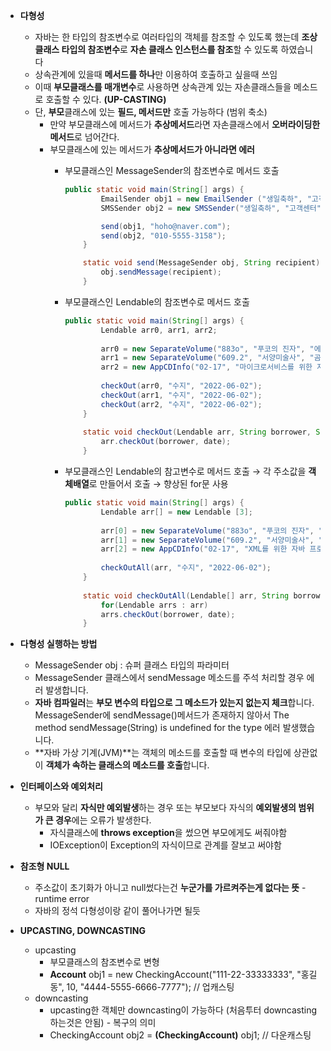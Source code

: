 
- **다형성**
    - 자바는 한 타입의 참조변수로 여러타입의 객체를 참조할 수 있도록 했는데 **조상 클래스 타입의 참조변수**로 **자손 클래스 인스턴스를 참조**할 수 있도록 하였습니다
    - 상속관계에 있을때 **메서드를 하나**만 이용하여 호출하고 싶을때 쓰임
    - 이때 **부모클래스를 매개변수**로 사용하면 상속관계 있는 자손클래스들을 메소드로 호출할 수 있다. **(UP-CASTING)**
    - 단, **부모**클래스에 있는 **필드, 메서드만** 호출 가능하다 (범위 축소)
        - 만약 부모클래스에 메서드가 **추상메서드**라면 자손클래스에서 **오버라이딩한 메서드**로 넘어간다.
        - 부모클래스에 있는 메서드가 **추상메서드가 아니라면 에러**
            - 부모클래스인 MessageSender의 참조변수로 메서드 호출
                
                ```java
                public static void main(String[] args) {
                		EmailSender obj1 = new EmailSender ("생일축하", "고객센터", "jaein@naver.com", "할인쿠폰");
                		SMSSender obj2 = new SMSSender("생일축하", "고객센터", "02-645-3158", "할인쿠폰");
                
                		send(obj1, "hoho@naver.com");
                		send(obj2, "010-5555-3158");
                	}
                
                	static void send(MessageSender obj, String recipient) {  // upcasting
                		obj.sendMessage(recipient);	
                	}
                ```
                
            - 부모클래스인 Lendable의 참조변수로 메서드 호출
                
                ```java
                public static void main(String[] args) {
                		Lendable arr0, arr1, arr2;
                		
                		arr0 = new SeparateVolume("883o", "푸코의 진자", "에코");
                		arr1 = new SeparateVolume("609.2", "서양미술사", "곰브리치");
                		arr2 = new AppCDInfo("02-17", "마이크로서비스를 위한 자바 프로그래밍");
                		
                		checkOut(arr0, "수지", "2022-06-02");
                		checkOut(arr1, "수지", "2022-06-02");
                		checkOut(arr2, "수지", "2022-06-02");
                	}
                	
                	static void checkOut(Lendable arr, String borrower, String date) {
                		arr.checkOut(borrower, date);
                	}
                ```
                
            - 부모클래스인 Lendable의 참고변수로 메서드 호출 → 각 주소값을 **객체배열**로 만들어서 호출 → 향상된 for문 사용
                
                ```java
                public static void main(String[] args) {
                		Lendable arr[] = new Lendable [3];
                		
                		arr[0] = new SeparateVolume("883o", "푸코의 진자", "에코");
                		arr[1] = new SeparateVolume("609.2", "서양미술사", "곰브리치");
                		arr[2] = new AppCDInfo("02-17", "XML를 위한 자바 프로그래밍", "유시진");
                		
                		checkOutAll(arr, "수지", "2022-06-02");
                	}
                	
                	static void checkOutAll(Lendable[] arr, String borrower, String date) {
                		for(Lendable arrs : arr)
                		arrs.checkOut(borrower, date);
                	}
                ```
                
- **다형성 실행하는 방법**
    - MessageSender obj : 슈퍼 클래스 타입의 파라미터
    - MessageSender 클래스에서 sendMessage 메소드를 주석 처리할 경우
    에러 발생합니다.
    - **자바 컴파일러**는 **부모 변수의 타입으로 그 메소드가 있는지 없는지 체크**합니다.
    MessageSender에 sendMessage()메서드가 존재하지 않아서 The method sendMessage(String) is undefined for the type 에러 발생했습니다.
    - **자바 가상 기계(JVM)**는 객체의 메소드를 호출할 때 변수의 타입에 상관없이
    **객체가 속하는 클래스의 메소드를 호출**합니다.
- **인터페이스와 예외처리**
    - 부모와 달리 **자식만 예외발생**하는 경우 또는 부모보다 자식의 **예외발생의 범위가 큰 경우**에는 오류가 발생한다.
        - 자식클래스에 **throws exception**을 썼으면 부모에게도 써줘야함
        - IOException이 Exception의 자식이므로 관계를 잘보고 써야함
- **참조형 NULL**
    - 주소값이 초기화가 아니고 null썼다는건 **누군가를 가르켜주는게 없다는 뜻** - runtime error
    - 자바의 정석 다형성이랑 같이 풀어나가면 될듯
- **UPCASTING, DOWNCASTING**
    - upcasting
        - 부모클래스의 참조변수로 변형
        - **Account** obj1 = new CheckingAccount("111-22-33333333", "홍길동", 10, "4444-5555-6666-7777");   // 업캐스팅
    - downcasting
        - upcasting한 객체만 downcasting이 가능하다 (처음투터 downcasting하는것은 안됨) - 복구의 의미
        - CheckingAccount obj2 = **(CheckingAccount)** obj1;  //  다운캐스팅
